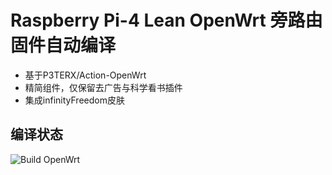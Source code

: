# Raspberry Pi-4 Lean OpenWrt 旁路由固件自动编译
  - 基于P3TERX/Action-OpenWrt
  - 精简组件，仅保留去广告与科学看书插件
  - 集成infinityFreedom皮肤
  
## 编译状态
![Build OpenWrt](https://github.com/elarkasi/OpenWrt-Lean-Pi4-firmware/workflows/Build%20OpenWrt/badge.svg)

